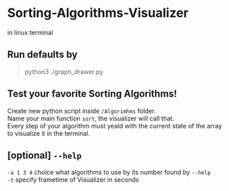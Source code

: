 # Sorting-Algorithms-Visualizer

in linux terminal
## Run defaults by 
>python3 ./graph_drawer.py

## Test your favorite Sorting Algorithms!
Create new python script inside `/Algorimhms` folder.  
Name your main function `sort`, the visualizer will call that.  
Every step of your algorithm must yeald with the current state of the array to visualize it in the terminal.

## [optional] `--help`
`-a 1 3 4` choice what algorithms to use by its number found by `--help`  
`-t` specify frametime of Visualizer in seconds


